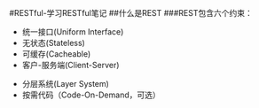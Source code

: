 #RESTful-学习RESTful笔记
##什么是REST
###REST包含六个约束：
  + 统一接口(Uniform Interface)
  + 无状态(Stateless)
  + 可缓存(Cacheable)
  + 客户-服务端(Client-Server)
  - 分层系统(Layer System)
  - 按需代码（Code-On-Demand，可选）



